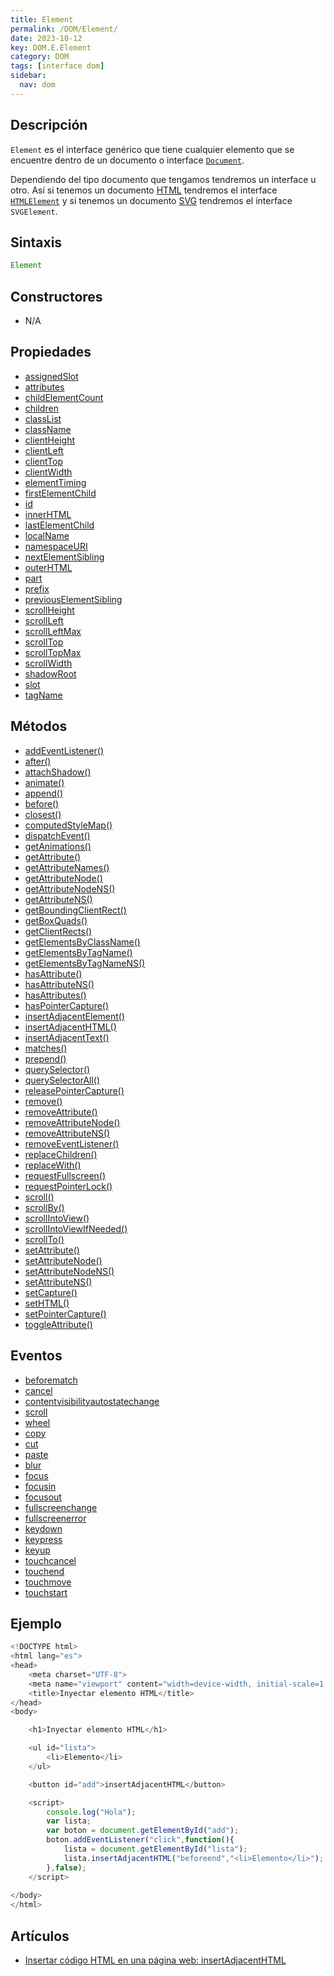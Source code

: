 ```yaml
---
title: Element
permalink: /DOM/Element/
date: 2023-10-12
key: DOM.E.Element
category: DOM
tags: [interface dom]
sidebar:
  nav: dom
---
```


## Descripción


`Element` es el interface genérico que tiene cualquier elemento que se encuentre dentro de un documento o interface [`Document`](https://www.w3api.com/DOM/Document/).


Dependiendo del tipo documento que tengamos tendremos un interface u otro. Así si tenemos un documento [HTML](https://manualweb.net/html/) tendremos el interface [`HTMLElement`](https://www.w3api.com/DOMHTML/HTMLElement/) y si tenemos un documento [SVG](https://www.manualweb.net/svg/) tendremos el interface `SVGElement`.


## Sintaxis


```javascript
Element
```


## Constructores

- N/A

## Propiedades

- [assignedSlot](https://www.w3api.com/DOM/Element/assignedSlot/)
- [attributes](https://www.w3api.com/DOM/Element/attributes/)
- [childElementCount](https://www.w3api.com/DOM/Element/childElementCount/)
- [children](https://www.w3api.com/DOM/Element/children/)
- [classList](https://www.w3api.com/DOM/Element/classList/)
- [className](https://www.w3api.com/DOM/Element/className/)
- [clientHeight](https://www.w3api.com/DOM/Element/clientHeight/)
- [clientLeft](https://www.w3api.com/DOM/Element/clientLeft/)
- [clientTop](https://www.w3api.com/DOM/Element/clientTop/)
- [clientWidth](https://www.w3api.com/DOM/Element/clientWidth/)
- [elementTiming](https://www.w3api.com/DOM/Element/elementTiming/)
- [firstElementChild](https://www.w3api.com/DOM/Element/firstElementChild/)
- [id](https://www.w3api.com/DOM/Element/id/)
- [innerHTML](https://www.w3api.com/DOM/Element/innerHTML/)
- [lastElementChild](https://www.w3api.com/DOM/Element/lastElementChild/)
- [localName](https://www.w3api.com/DOM/Element/localName/)
- [namespaceURI](https://www.w3api.com/DOM/Element/namespaceURI/)
- [nextElementSibling](https://www.w3api.com/DOM/Element/nextElementSibling/)
- [outerHTML](https://www.w3api.com/DOM/Element/outerHTML/)
- [part](https://www.w3api.com/DOM/Element/part/)
- [prefix](https://www.w3api.com/DOM/Element/prefix/)
- [previousElementSibling](https://www.w3api.com/DOM/Element/previousElementSibling/)
- [scrollHeight](https://www.w3api.com/DOM/Element/scrollHeight/)
- [scrollLeft](https://www.w3api.com/DOM/Element/scrollLeft/)
- [scrollLeftMax](https://www.w3api.com/DOM/Element/scrollLeftMax/)
- [scrollTop](https://www.w3api.com/DOM/Element/scrollTop/)
- [scrollTopMax](https://www.w3api.com/DOM/Element/scrollTopMax/)
- [scrollWidth](https://www.w3api.com/DOM/Element/scrollWidth/)
- [shadowRoot](https://www.w3api.com/DOM/Element/shadowRoot/)
- [slot](https://www.w3api.com/DOM/Element/slot/)
- [tagName](https://www.w3api.com/DOM/Element/tagName/)

## Métodos

- [addEventListener()](https://www.w3api.com/DOM/Element/addEventListener/)
- [after()](https://www.w3api.com/DOM/Element/after/)
- [attachShadow()](https://www.w3api.com/DOM/Element/attachShadow/)
- [animate()](https://www.w3api.com/DOM/Element/animate/)
- [append()](https://www.w3api.com/DOM/Element/append/)
- [before()](https://www.w3api.com/DOM/Element/before/)
- [closest()](https://www.w3api.com/DOM/Element/closest/)
- [computedStyleMap()](https://www.w3api.com/DOM/Element/computedStyleMap/)
- [dispatchEvent()](https://www.w3api.com/DOM/Element/dispatchEvent/)
- [getAnimations()](https://www.w3api.com/DOM/Element/getAnimations/)
- [getAttribute()](https://www.w3api.com/DOM/Element/getAttribute/)
- [getAttributeNames()](https://www.w3api.com/DOM/Element/getAttributeNames/)
- [getAttributeNode()](https://www.w3api.com/DOM/Element/getAttributeNode/)
- [getAttributeNodeNS()](https://www.w3api.com/DOM/Element/getAttributeNodeNS/)
- [getAttributeNS()](https://www.w3api.com/DOM/Element/getAttributeNS/)
- [getBoundingClientRect()](https://www.w3api.com/DOM/Element/getBoundingClientRect/)
- [getBoxQuads()](https://www.w3api.com/DOM/Element/getBoxQuads/)
- [getClientRects()](https://www.w3api.com/DOM/Element/getClientRects/)
- [getElementsByClassName()](https://www.w3api.com/DOM/Element/getElementsByClassName/)
- [getElementsByTagName()](https://www.w3api.com/DOM/Element/getElementsByTagName/)
- [getElementsByTagNameNS()](https://www.w3api.com/DOM/Element/getElementsByTagNameNS/)
- [hasAttribute()](https://www.w3api.com/DOM/Element/hasAttribute/)
- [hasAttributeNS()](https://www.w3api.com/DOM/Element/hasAttributeNS/)
- [hasAttributes()](https://www.w3api.com/DOM/Element/hasAttributes/)
- [hasPointerCapture()](https://www.w3api.com/DOM/Element/hasPointerCapture/)
- [insertAdjacentElement()](https://www.w3api.com/DOM/Element/insertAdjacentElement/)
- [insertAdjacentHTML()](https://www.w3api.com/DOM/Element/insertAdjacentHTML/)
- [insertAdjacentText()](https://www.w3api.com/DOM/Element/insertAdjacentText/)
- [matches()](https://www.w3api.com/DOM/Element/matches/)
- [prepend()](https://www.w3api.com/DOM/Element/prepend/)
- [querySelector()](https://www.w3api.com/DOM/Element/querySelector/)
- [querySelectorAll()](https://www.w3api.com/DOM/Element/querySelectorAll/)
- [releasePointerCapture()](https://www.w3api.com/DOM/Element/releasePointerCapture/)
- [remove()](https://www.w3api.com/DOM/Element/remove/)
- [removeAttribute()](https://www.w3api.com/DOM/Element/removeAttribute/)
- [removeAttributeNode()](https://www.w3api.com/DOM/Element/removeAttributeNode/)
- [removeAttributeNS()](https://www.w3api.com/DOM/Element/removeAttributeNS/)
- [removeEventListener()](https://www.w3api.com/DOM/Element/removeEventListener/)
- [replaceChildren()](https://www.w3api.com/DOM/Element/replaceChildren/)
- [replaceWith()](https://www.w3api.com/DOM/Element/replaceWith/)
- [requestFullscreen()](https://www.w3api.com/DOM/Element/requestFullscreen/)
- [requestPointerLock()](https://www.w3api.com/DOM/Element/requestPointerLock/)
- [scroll()](https://www.w3api.com/DOM/Element/scroll/)
- [scrollBy()](https://www.w3api.com/DOM/Element/scrollBy/)
- [scrollIntoView()](https://www.w3api.com/DOM/Element/scrollIntoView/)
- [scrollIntoViewIfNeeded()](https://www.w3api.com/DOM/Element/scrollIntoViewIfNeeded/)
- [scrollTo()](https://www.w3api.com/DOM/Element/scrollTo/)
- [setAttribute()](https://www.w3api.com/DOM/Element/setAttribute/)
- [setAttributeNode()](https://www.w3api.com/DOM/Element/setAttributeNode/)
- [setAttributeNodeNS()](https://www.w3api.com/DOM/Element/setAttributeNodeNS/)
- [setAttributeNS()](https://www.w3api.com/DOM/Element/setAttributeNS/)
- [setCapture()](https://www.w3api.com/DOM/Element/setCapture/)
- [setHTML()](https://www.w3api.com/DOM/Element/setHTML/)
- [setPointerCapture()](https://www.w3api.com/DOM/Element/setPointerCapture/)
- [toggleAttribute()](https://www.w3api.com/DOM/Element/toggleAttribute/)

## Eventos

- [beforematch](https://www.w3api.com/DOM/Element/beforematch/)
- [cancel](https://www.w3api.com/DOM/Element/cancel/)
- [contentvisibilityautostatechange](https://www.w3api.com/DOM/Element/contentvisibilityautostatechange/)
- [scroll](https://www.w3api.com/DOM/Element/scroll/)
- [wheel](https://www.w3api.com/DOM/Element/wheel/)
- [copy](https://www.w3api.com/DOM/Element/copy/)
- [cut](https://www.w3api.com/DOM/Element/cut/)
- [paste](https://www.w3api.com/DOM/Element/paste/)
- [blur](https://www.w3api.com/DOM/Element/blur/)
- [focus](https://www.w3api.com/DOM/Element/focus/)
- [focusin](https://www.w3api.com/DOM/Element/focusin/)
- [focusout](https://www.w3api.com/DOM/Element/focusout/)
- [fullscreenchange](https://www.w3api.com/DOM/Element/fullscreenchange/)
- [fullscreenerror](https://www.w3api.com/DOM/Element/fullscreenerror/)
- [keydown](https://www.w3api.com/DOM/Element/keydown/)
- [keypress](https://www.w3api.com/DOM/Element/keypress/)
- [keyup](https://www.w3api.com/DOM/Element/keyup/)
- [touchcancel](https://www.w3api.com/DOM/Element/touchcancel/)
- [touchend](https://www.w3api.com/DOM/Element/touchend/)
- [touchmove](https://www.w3api.com/DOM/Element/touchmove/)
- [touchstart](https://www.w3api.com/DOM/Element/touchstart/)

## Ejemplo


```javascript
<!DOCTYPE html>
<html lang="es">
<head>
    <meta charset="UTF-8">
    <meta name="viewport" content="width=device-width, initial-scale=1.0">
    <title>Inyectar elemento HTML</title>        
</head>
<body>

    <h1>Inyectar elemento HTML</h1>

    <ul id="lista">
        <li>Elemento</li>
    </ul>

    <button id="add">insertAdjacentHTML</button>

    <script>
        console.log("Hola");
        var lista;
        var boton = document.getElementById("add");
        boton.addEventListener("click",function(){	
            lista = document.getElementById("lista");
            lista.insertAdjacentHTML("beforeend","<li>Elemento</li>");
        },false);
    </script>
    
</body>
</html>
```


## Artículos

- [Insertar código HTML en una página web: insertAdjacentHTML](https://lineadecodigo.com/javascript/insertar-codigo-html-en-una-pagina-web-insertadjacenthtml/)
